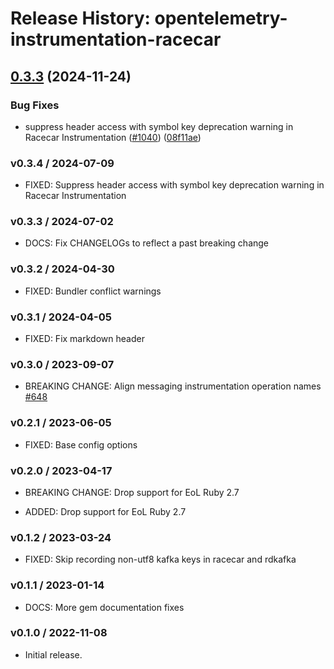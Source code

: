 # Release History: opentelemetry-instrumentation-racecar

## [0.3.3](https://github.com/open-telemetry/opentelemetry-ruby-contrib/compare/opentelemetry-instrumentation-racecar/v0.3.2...opentelemetry-instrumentation-racecar/v0.3.3) (2024-11-24)


### Bug Fixes

* suppress header access with symbol key deprecation warning in Racecar Instrumentation ([#1040](https://github.com/open-telemetry/opentelemetry-ruby-contrib/issues/1040)) ([08f11ae](https://github.com/open-telemetry/opentelemetry-ruby-contrib/commit/08f11aecd7e19bc50024f1979c3e6af4101b220a))

### v0.3.4 / 2024-07-09

* FIXED: Suppress header access with symbol key deprecation warning in Racecar Instrumentation

### v0.3.3 / 2024-07-02

* DOCS: Fix CHANGELOGs to reflect a past breaking change

### v0.3.2 / 2024-04-30

* FIXED: Bundler conflict warnings

### v0.3.1 / 2024-04-05

* FIXED: Fix markdown header

### v0.3.0 / 2023-09-07

* BREAKING CHANGE: Align messaging instrumentation operation names [#648](https://github.com/open-telemetry/opentelemetry-ruby-contrib/pull/648)

### v0.2.1 / 2023-06-05

* FIXED: Base config options 

### v0.2.0 / 2023-04-17

* BREAKING CHANGE: Drop support for EoL Ruby 2.7 

* ADDED: Drop support for EoL Ruby 2.7 

### v0.1.2 / 2023-03-24

* FIXED: Skip recording non-utf8 kafka keys in racecar and rdkafka

### v0.1.1 / 2023-01-14

* DOCS: More gem documentation fixes 

### v0.1.0 / 2022-11-08

* Initial release.
